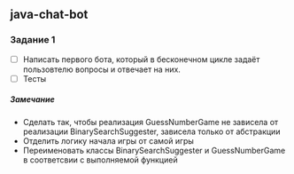 ## java-chat-bot

### Задание 1
- [ ] Написать первого бота, который в бесконечном цикле задаёт пользовтелю вопросы и отвечает на них.
- [ ] Тесты

##### Замечание
* Сделать так, чтобы реализация GuessNumberGame не зависела от реализации BinarySearchSuggester, зависела только от абстракции
* Отделить логику начала игры от самой игры
* Переименовать классы BinarySearchSuggester и GuessNumberGame в соответсвии с выполняемой функцией